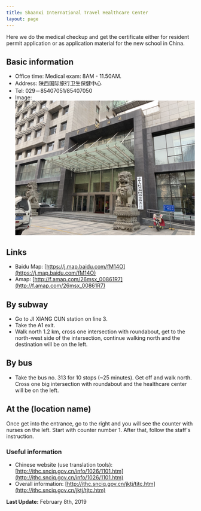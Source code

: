 ```yaml
---
title: Shaanxi International Travel Healthcare Center
layout: page
---
```

Here we do the medical checkup and get the certificate either for resident permit application or as application material for the new school in China.

## Basic information
* Office time: Medical exam: 8AM - 11.50AM.
* Address: 陕西国际旅行卫生保健中心
* Tel: 029－85407051/85407050
* Image:
![The front](/assets/img/healthcare-center/front.jpg)

## Links
* Baidu Map: [https://j.map.baidu.com/fM14O](https://j.map.baidu.com/fM14O)
* Amap: [http://f.amap.com/26msx_00861R7](http://f.amap.com/26msx_00861R7)

## By subway
* Go to JI XIANG CUN station on line 3.
* Take the A1 exit.
* Walk north 1.2 km, cross one intersection with roundabout, get to the north-west side of the intersection, continue walking north and the destination will be on the left.

## By bus
* Take the bus no. 313 for 10 stops (~25 minutes). Get off and walk north. Cross one big intersection with roundabout and the healthcare center will be on the left.

## At the (location name)
Once get into the entrance, go to the right and you will see the counter with nurses on the left. Start with counter number 1. After that, follow the staff's instruction.

### Useful information
* Chinese website (use translation tools): [http://ithc.snciq.gov.cn/info/1026/1101.htm](http://ithc.snciq.gov.cn/info/1026/1101.htm)
* Overall information: [http://ithc.snciq.gov.cn/jktj/tjtc.htm](http://ithc.snciq.gov.cn/jktj/tjtc.htm)

**Last Update:** February 8th, 2019
